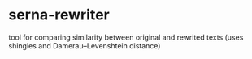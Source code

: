 serna-rewriter
==============

tool for comparing similarity between original and rewrited texts (uses shingles and Damerau–Levenshtein distance)